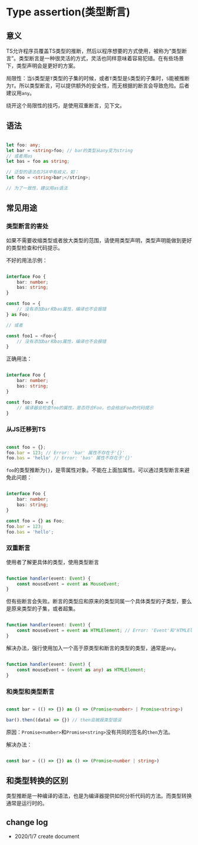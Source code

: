 # Type assertion(类型断言)

## 意义

TS允许程序员覆盖TS类型的推断，然后以程序想要的方式使用，被称为“类型断言”。类型断言是一种很灵活的方式，灵活也同样意味着容易犯错。在有些场景下，类型声明会是更好的方案。

局限性：当`S`类型是`T`类型的子集的时候，或者`T`类型是`S`类型的子集时，`S`能被推断为`T`。所以类型断言，可以提供额外的安全性，而无根据的断言会导致危险。后者建议用`any`。

绕开这个局限性的技巧，是使用双重断言，见下文。

## 语法

``` TypeScript

let foo: any;
let bar = <string>foo; // bar的类型从any变为string
// 或者用as
let bas = foo as string;

// 泛型的语法在JSX中有歧义，如：
let foo = <string>bar;</string>;

// 为了一致性，建议用as语法

```

## 常见用途

### 类型断言的害处

如果不需要收缩类型或者放大类型的范围，请使用类型声明，类型声明能做到更好的类型检查和代码提示。

不好的用法示例：

``` TypeScript

interface Foo {
    bar: number;
    bas: string;
}

const foo = {
    // 没有添加bar和bas属性，编译也不会报错
} as Foo;

// 或者

const foo1 = <Foo>{
    // 没有添加bar和bas属性，编译也不会报错
}

```

正确用法：

``` TypeScript

interface Foo {
    bar: number;
    bas: string;
}

const foo: Foo = {
    // 编译器会检查foo的属性，是否符合Foo，也会给出Foo的代码提示
}

```


### 从JS迁移到TS

``` javascript

const foo = {};
foo.bar = 123; // Error: 'bar' 属性不存在于'{}'
foo.bas = 'hello' // Error: 'bas' 属性不存在于'{}'
```

`foo`的类型推断为`{}`，是零属性对象。不能在上面加属性。可以通过类型断言来避免此问题：

``` TypeScript

interface Foo {
    bar: number;
    bas: string;
}

const foo = {} as Foo;
foo.bar = 123;
foo.bas = 'hello';

```

### 双重断言

使用者了解更具体的类型，使用类型断言

``` TypeScript

function handler(event: Event) {
    const mouseEvent = event as MouseEvent;
}

```

但有些断言会失败。断言的类型应和原来的类型同属一个具体类型的子类型，要么是原来类型的子集，或者超集。

``` TypeScript

function handler(event: Event) {
    const mouseEvent = event as HTMLElement; // Error: 'Event'和'HTMLElement'中任何一个不能赋值给另一个
}

```

解决办法，强行使用加入一个高于原类型和断言的类型的类型，通常是`any`。

``` TypeScript

function handler(event: Event) {
    const mouseEvent = (event as any) as HTMLElement;
}

```

### 和类型和类型断言

``` TypeScript

const bar = (() => {}) as () => (Promise<number> | Promise<string>)

bar().then((data) => {}) // then会被报类型错误

```

原因：`Promise<number>`和`Promise<string>`没有共同的签名的`then`方法。

解决办法：

``` TypeScript

const bar = (() => {}) as () => (Promise<number | string>)

```

## 和类型转换的区别

类型推断是一种编译的语法，也是为编译器提供如何分析代码的方法。而类型转换通常是运行时的。

## change log

- 2020/1/7 create document
